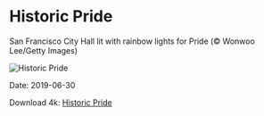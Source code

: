 # Historic Pride

San Francisco City Hall lit with rainbow lights for Pride (© Wonwoo Lee/Getty Images)

![Historic Pride](https://bing.com/th?id=OHR.Pride2019_EN-US5957966998_UHD.jpg&rf=LaDigue_UHD.jpg&pid=hp&w=1024&h=576)

Date: 2019-06-30

Download 4k: [Historic Pride](https://bing.com/th?id=OHR.Pride2019_EN-US5957966998_UHD.jpg&rf=LaDigue_UHD.jpg&pid=hp&w=3840&h=2160)

